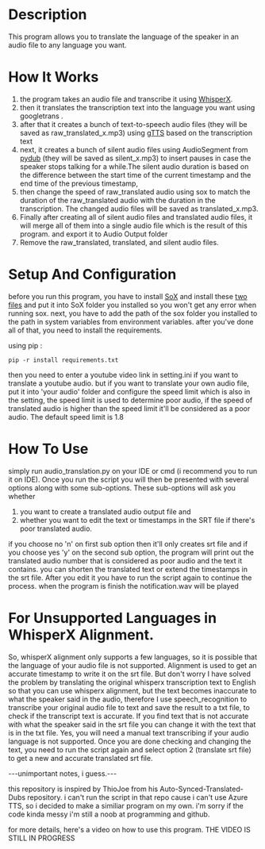 # Description
This program allows you to translate the language of the speaker in an audio file to any language you want.

# How It Works
1. the program takes an audio file and transcribe it using [WhisperX](https://github.com/m-bain/whisperX).
2. then it translates the transcription text into the language you want using googletrans . 
3. after that it creates a bunch of text-to-speech audio files (they will be saved as raw_translated_x.mp3) using [gTTS](https://github.com/pndurette/gTTS) based on the transcription text
4. next, it creates a bunch of silent audio files using AudioSegment from [pydub](https://github.com/jiaaro/pydub) (they will be saved as silent_x.mp3) to insert pauses in case the speaker stops talking for a while.The silent audio duration is based on the difference between the start time of the current timestamp and the end time of the previous timestamp,
5. then change the speed of raw_translated audio using sox to match the duration of the raw_translated audio with the duration in the transcription. The changed audio files will be saved as translated_x.mp3. 
6. Finally after creating all of silent audio files and translated audio files, it will merge all of them into a single audio file which is the result of this program. and export it to Audio Output folder
7. Remove the raw_translated, translated, and silent audio files.
# Setup And Configuration
before you run this program, you have to install [SoX](https://sourceforge.net/projects/sox/) and install these [two files](https://app.box.com/s/tzn5ohyh90viedu3u90w2l2pmp2bl41t) and put it into SoX folder you installed so you won't get any error when running sox. next, you have to add the path of the sox folder you installed to the path in system variables from environment variables. after you've done all of that, you need to install the requirements.

using pip :

```` pip -r install requirements.txt ````

then you need to enter a youtube video link in setting.ini if you want to translate a youtube audio. but if you want to translate your own audio file, put it into 'your audio' folder and configure the speed limit which is also in the setting, the speed limit is used to determine poor audio, if the speed of translated audio is higher than the speed limit it'll be considered as a poor audio. The default speed limit is 1.8

# How To Use
simply run audio_translation.py on your IDE or cmd (i recommend you to run it on IDE). Once you run the script you will then be presented with several options along with some sub-options. These sub-options will ask you whether 
1. you want to create a translated audio output file and 
2. whether you want to edit the text or timestamps in the SRT file if there's poor translated audio. 

if you choose no 'n' on first sub option then it'll only creates srt file and if you choose yes 'y' on the second sub option, the program will print out the translated audio number that is considered as poor audio and the text it contains. you can shorten the translated text or extend the timestamps in the srt file. After you edit it you have to run the script again to continue the process. when the program is finish the notification.wav will be played

# For Unsupported Languages in WhisperX Alignment.
So, whisperX alignment only supports a few languages, so it is possible that the language of your audio file is not supported. Alignment is used to get an accurate timestamp to write it on the srt file. But don't worry I have solved the problem by translating the original whisperx transcription text to English so that you can use whisperx alignment, but the text becomes inaccurate to what the speaker said in the audio, therefore I use speech_recognition to transcribe your original audio file to text and save the result to a txt file, to check if the transcript text is accurate. If you find text that is not accurate with what the speaker said in the srt file you can change it with the text that is in the txt file. Yes, you will need a manual text transcribing if your audio language is not supported. Once you are done checking and changing the text, you need to run the script again and select option 2 (translate srt file) to get a new and accurate translated srt file.





---unimportant notes, i guess.---

this repository is inspired by ThioJoe from his Auto-Synced-Translated-Dubs repository. i can't run the script in that repo cause i can't use Azure TTS, so i decided to make a similiar program on my own. i'm sorry if the code kinda messy i'm still a noob at programming and github.

for more details, here's a video on how to use this program.
THE VIDEO IS STILL IN PROGRESS
